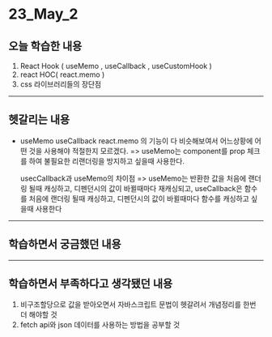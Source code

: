 # 23_May_2
## 오늘 학습한 내용
1. React Hook ( useMemo , useCallback , useCustomHook )
2. react HOC( react.memo )
3. css 라이브러리들의 장단점 

---

## 헷갈리는 내용

- useMemo useCallback react.memo 의 기능이 다 비슷해보여서 어느상황에 어떤 것을 사용해야 적절한지 모르겠다.
    => useMemo는 component를 prop 체크를 하여 불필요한 리랜더링을 방지하고 싶을때 사용한다.  

    usecCallback과 useMemo의 차이점
       => useMemo는 반환한 값을 처음에 랜더링 될때 캐싱하고, 디펜던시의 값이 바뀔때마다 재캐싱되고, useCallback은 함수를 처음에 랜더링 될때 캐싱하고, 디펜던시의 값이 바뀔때마다 함수를 캐싱하고 싶을때 사용한다
---

## 학습하면서 궁금했던 내용


---

## 학습하면서 부족하다고 생각됐던 내용

1. 비구조할당으로 값을 받아오면서 자바스크립트 문법이 헷갈려서 개념정리를 한번 더 해야할 것
2. fetch api와 json 데이터를 사용하는 방법을 공부할 것



    

